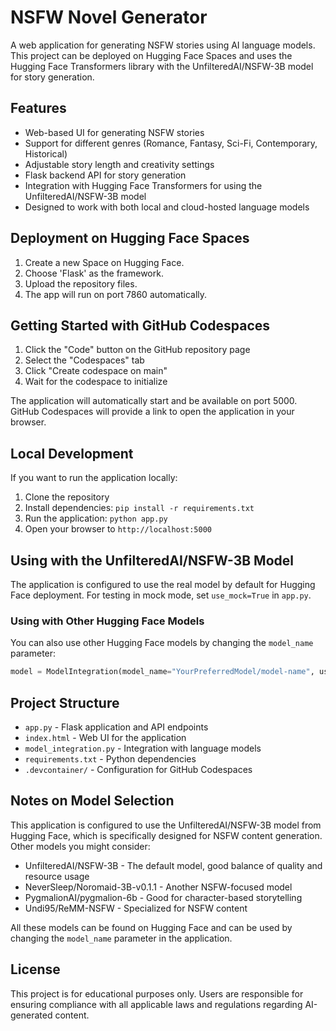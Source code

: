 # NSFW Novel Generator

A web application for generating NSFW stories using AI language models. This project can be deployed on Hugging Face Spaces and uses the Hugging Face Transformers library with the UnfilteredAI/NSFW-3B model for story generation.

## Features

- Web-based UI for generating NSFW stories
- Support for different genres (Romance, Fantasy, Sci-Fi, Contemporary, Historical)
- Adjustable story length and creativity settings
- Flask backend API for story generation
- Integration with Hugging Face Transformers for using the UnfilteredAI/NSFW-3B model
- Designed to work with both local and cloud-hosted language models

## Deployment on Hugging Face Spaces

1. Create a new Space on Hugging Face.
2. Choose 'Flask' as the framework.
3. Upload the repository files.
4. The app will run on port 7860 automatically.

## Getting Started with GitHub Codespaces

1. Click the "Code" button on the GitHub repository page
2. Select the "Codespaces" tab
3. Click "Create codespace on main"
4. Wait for the codespace to initialize

The application will automatically start and be available on port 5000. GitHub Codespaces will provide a link to open the application in your browser.

## Local Development

If you want to run the application locally:

1. Clone the repository
2. Install dependencies: `pip install -r requirements.txt`
3. Run the application: `python app.py`
4. Open your browser to `http://localhost:5000`

## Using with the UnfilteredAI/NSFW-3B Model

The application is configured to use the real model by default for Hugging Face deployment. For testing in mock mode, set `use_mock=True` in `app.py`.

### Using with Other Hugging Face Models

You can also use other Hugging Face models by changing the `model_name` parameter:

```python
model = ModelIntegration(model_name="YourPreferredModel/model-name", use_mock=False)
```

## Project Structure

- `app.py` - Flask application and API endpoints
- `index.html` - Web UI for the application
- `model_integration.py` - Integration with language models
- `requirements.txt` - Python dependencies
- `.devcontainer/` - Configuration for GitHub Codespaces

## Notes on Model Selection

This application is configured to use the UnfilteredAI/NSFW-3B model from Hugging Face, which is specifically designed for NSFW content generation. Other models you might consider:

- UnfilteredAI/NSFW-3B - The default model, good balance of quality and resource usage
- NeverSleep/Noromaid-3B-v0.1.1 - Another NSFW-focused model
- PygmalionAI/pygmalion-6b - Good for character-based storytelling
- Undi95/ReMM-NSFW - Specialized for NSFW content

All these models can be found on Hugging Face and can be used by changing the `model_name` parameter in the application.

## License

This project is for educational purposes only. Users are responsible for ensuring compliance with all applicable laws and regulations regarding AI-generated content.